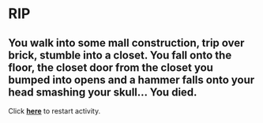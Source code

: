 # **RIP**  

You walk into some mall construction, trip over brick, stumble into a closet. You fall onto the floor, the closet door from the closet you bumped into opens and a hammer falls onto your head smashing your skull... You died.  
---
Click **[here](../begin.md)** to restart activity.